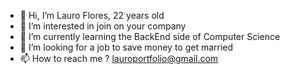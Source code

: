 - 👋 Hi, I’m Lauro Flores, 22 years old
- 👀 I’m interested in join on your company
- 🌱 I’m currently learning the BackEnd side of Computer Science
- 💞️ I’m looking for a job to save money to get married
- 📫 How to reach me ? lauroportfolio@gmail.com

<!---
lauroportfolio/lauroportfolio is a ✨ special ✨ repository because its `README.md` (this file) appears on your GitHub profile.
You can click the Preview link to take a look at your changes.
--->
